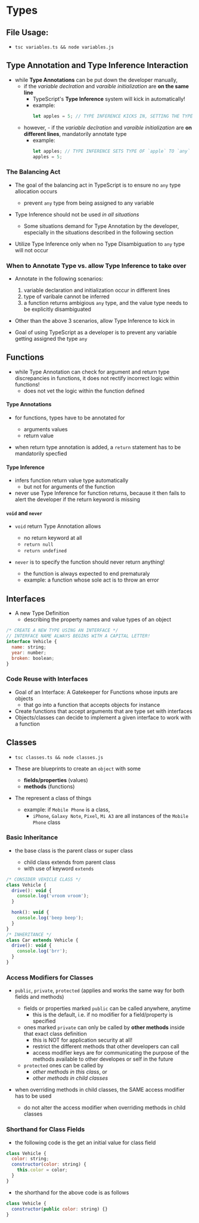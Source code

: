 # Types

## File Usage:

- `tsc variables.ts && node variables.js`

## Type Annotation and Type Inference Interaction

- while **Type Annotations** can be put down the developer manually,
  - if the _variable declration_ and _varaible initialization_ are **on the same line**
    - TypeScript's **Type Inference** system will kick in automatically!
    - example:
      ```js
      let apples = 5; // TYPE INFERENCE KICKS IN, SETTING THE TYPE OF `apples` TO `number`
      ```
  - however, - if the _variable declration_ and _varaible initialization_ are **on different lines**, mandatorily annotate type
    - example:
      ```js
      let apples; // TYPE INFERENCE SETS TYPE OF `apple` TO `any`
      apples = 5;
      ```

### The Balancing Act

- The goal of the balancing act in TypeScript is to ensure no `any` type allocation occurs

  - prevent `any` type from being assigned to any variable

- Type Inference should not be used _in all situations_

  - Some situations demand for Type Annotation by the developer, especially in the situations described in the following section

- Utilize Type Inference only when no Type Disambiguation to `any` type will not occur

### When to Annotate Type vs. allow Type Inference to take over

- Annotate in the following scenarios:

  1. variable declaration and initialization occur in different lines
  2. type of varibale cannot be inferred
  3. a function returns ambigious `any` type, and the value type needs to be explicitly disambiguated

- Other than the above 3 scenarios, allow Type Inference to kick in
- Goal of using TypeScript as a developer is to prevent any variable getting assigned the type `any`

## Functions

- while Type Annotation can check for argument and return type discrepancies in functions, it does not rectify incorrect logic within functions!
  - does not vet the logic within the function defined

#### Type Annotations

- for functions, types have to be annotated for

  - arguments values
  - return value

- when return type annotation is added, a `return` statement has to be mandatorily specfied

#### Type Inference

- infers function return value type automatically
  - but not for arguments of the function
- never use Type Inference for function returns, because it then fails to alert the developer if the return keyword is missing

#### `void` and `never`

- `void` return Type Annotation allows

  - no return keyword at all
  - `return null`
  - `return undefined`

- `never` is to specify the function should never return anything!
  - the function is always expected to end prematuraly
  - example: a function whose sole act is to throw an error

## Interfaces

- A new Type Definition
  - describing the property names and value types of an object

```js
/* CREATE A NEW TYPE USING AN INTERFACE */
// INTERFACE NAME ALWAYS BEGINS WITH A CAPITAL LETTER!
interface Vehicle {
  name: string;
  year: number;
  broken: boolean;
}
```

### Code Reuse with Interfaces

- Goal of an Interface: A Gatekeeper for Functions whose inputs are objects
  - that go into a function that accepts objects for instance
- Create functions that accept arguments that are type set with interfaces
- Objects/classes can decide to implement a given interface to work with a function

## Classes

- `tsc classes.ts && node classes.js`

- These are blueprints to create an `object` with some

  - **fields/properties** (values)
  - **methods** (functions)

- The represent a class of things
  - example: if `Mobile Phone` is a class,
    - `iPhone`, `Galaxy Note`, `Pixel`, `Mi A3` are all instances of the `Mobile Phone` class

### Basic Inheritance

- the base class is the parent class or super class

  - child class extends from parent class
  - with use of keyword `extends`

```js
/* CONSIDER VEHICLE CLASS */
class Vehicle {
  drive(): void {
    console.log('vroom vroom');
  }

  honk(): void {
    console.log('beep beep');
  }
}
/* INHERITANCE */
class Car extends Vehicle {
  drive(): void {
    console.log('brr');
  }
}
```

### Access Modifiers for Classes

- `public`, `private`, `protected` (applies and works the same way for both fields and methods)

  - fields or properties marked `public` can be called anywhere, anytime
    - this is the default, i.e. if no modifier for a field/property is specified
  - ones marked `private` can only be called by **other methods** inside that exact class definition
    - this is NOT for application security at all!
    - restrict the different methods that other developers can call
    - access modifier keys are for communicating the purpose of the methods available to other developes or self in the future
  - `protected` ones can be called by
    - _other methods in this class_, or
    - _other methods in child classes_

- when overriding methods in child classes, the SAME access modifier has to be used
  - do not alter the access modifier when overriding methods in child classes

### Shorthand for Class Fields

- the following code is the get an initial value for class field

```js
class Vehicle {
  color: string;
  constructor(color: string) {
    this.color = color;
  }
}
```

- the shorthand for the above code is as follows

```js
class Vehicle {
  constructor(public color: string) {}
}
```
